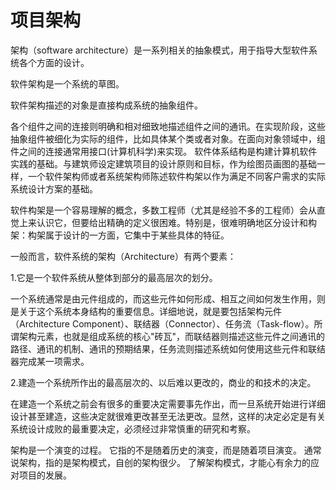# 项目架构

 架构（software architecture）是一系列相关的抽象模式，用于指导大型软件系统各个方面的设计。

 软件架构是一个系统的草图。

 软件架构描述的对象是直接构成系统的抽象组件。

 各个组件之间的连接则明确和相对细致地描述组件之间的通讯。在实现阶段，这些抽象组件被细化为实际的组件，比如具体某个类或者对象。在面向对象领域中，组件之间的连接通常用接口(计算机科学)来实现。 软件体系结构是构建计算机软件实践的基础。与建筑师设定建筑项目的设计原则和目标，作为绘图员画图的基础一样，一个软件架构师或者系统架构师陈述软件构架以作为满足不同客户需求的实际系统设计方案的基础。

软件构架是一个容易理解的概念，多数工程师（尤其是经验不多的工程师）会从直觉上来认识它，但要给出精确的定义很困难。特别是，很难明确地区分设计和构架：构架属于设计的一方面，它集中于某些具体的特征。

一般而言，软件系统的架构（Architecture）有两个要素：

1.它是一个软件系统从整体到部分的最高层次的划分。

一个系统通常是由元件组成的，而这些元件如何形成、相互之间如何发生作用，则是关于这个系统本身结构的重要信息。详细地说，就是要包括架构元件（Architecture Component）、联结器（Connector）、任务流（Task-flow）。所谓架构元素，也就是组成系统的核心"砖瓦"，而联结器则描述这些元件之间通讯的路径、通讯的机制、通讯的预期结果，任务流则描述系统如何使用这些元件和联结器完成某一项需求。

2.建造一个系统所作出的最高层次的、以后难以更改的，商业的和技术的决定。

在建造一个系统之前会有很多的重要决定需要事先作出，而一旦系统开始进行详细设计甚至建造，这些决定就很难更改甚至无法更改。显然，这样的决定必定是有关系统设计成败的最重要决定，必须经过非常慎重的研究和考察。



架构是一个演变的过程。
它指的不是随着历史的演变，而是随着项目演变。
通常说架构，指的是架构模式，自创的架构很少。
了解架构模式，才能心有余力的应对项目的发展。